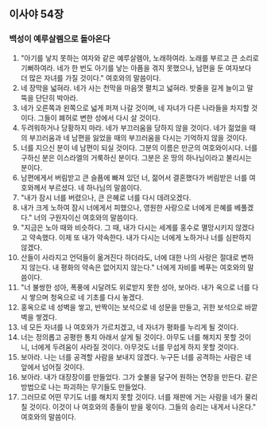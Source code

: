 ## 이사야 54장

### 백성이 예루살렘으로 돌아온다
1. "아기를 낳지 못하는 여자와 같은 예루살렘아, 노래하여라. 노래를 부르고 큰 소리로 기뻐하여라. 네가 한 번도 아기를 낳는 아픔을 겪지 못했으나, 남편을 둔 여자보다 더 많은 자녀를 가질 것이다." 여호와의 말씀이다.
2. 네 장막을 넓혀라. 네가 사는 천막을 마음껏 펼치고 넓혀라. 밧줄을 길게 늘이고 말뚝을 단단히 박아라.
3. 네가 오른쪽과 왼쪽으로 넓게 퍼져 나갈 것이며, 네 자녀가 다른 나라들을 차지할 것이다. 그들이 폐허로 변한 성에서 다시 살 것이다.
4. 두려워하거나 당황하지 마라. 네가 부끄러움을 당하지 않을 것이다. 네가 젊었을 때의 부끄러움과 네 남편을 잃었을 때의 부끄러움을 다시는 기억하지 않을 것이다.
5. 너를 지으신 분이 네 남편이 되실 것이다. 그분의 이름은 만군의 여호와이시다. 너를 구하신 분은 이스라엘의 거룩하신 분이다. 그분은 온 땅의 하나님이라고 불리시는 분이다.
6. 남편에게서 버림받고 큰 슬픔에 빠져 있던 너, 젊어서 결혼했다가 버림받은 너를 여호와께서 부르셨다. 네 하나님의 말씀이다.
7. "내가 잠시 너를 버렸으나, 큰 은혜로 너를 다시 데려오겠다.
8. 내가 크게 노하여 잠시 너에게서 피했으나, 영원한 사랑으로 너에게 은혜를 베풀겠다." 너의 구원자이신 여호와의 말씀이다.
9. "지금은 노아 때와 비슷하다. 그 때, 내가 다시는 세계를 홍수로 멸망시키지 않겠다고 약속했다. 이제 또 내가 약속한다. 내가 다시는 너에게 노하거나 너를 심판하지 않겠다.
10. 산들이 사라지고 언덕들이 옮겨진다 하더라도, 너에 대한 나의 사랑은 절대로 변하지 않는다. 내 평화의 약속은 없어지지 않는다." 너에게 자비를 베푸는 여호와의 말씀이다.
11. "너 불쌍한 성아, 폭풍에 시달려도 위로받지 못한 성아, 보아라. 내가 옥으로 너를 다시 쌓으며 청옥으로 네 기초를 다시 놓겠다.
12. 홍옥으로 네 성벽을 쌓고, 반짝이는 보석으로 네 성문을 만들고, 귀한 보석으로 바깥 벽을 쌓겠다.
13. 네 모든 자녀를 나 여호와가 가르치겠고, 네 자녀가 평화를 누리게 될 것이다.
14. 너는 정의롭고 공평한 통치 아래서 살게 될 것이다. 아무도 너를 해치지 못할 것이니, 너에게 두려움이 사라질 것이다. 아무것도 너를 무섭게 하지 못할 것이다.
15. 보아라. 나는 너를 공격할 사람을 보내지 않겠다. 누구든 너를 공격하는 사람은 네 앞에서 넘어질 것이다.
16. 보아라. 내가 대장장이를 만들었다. 그가 숯불을 달구어 원하는 연장을 만든다. 같은 방법으로 나는 파괴하는 무기들도 만들었다.
17. 그러므로 어떤 무기도 너를 해치지 못할 것이다. 너를 재판에 거는 사람을 네가 물리칠 것이다. 이것이 나 여호와의 종들이 받을 몫이다. 그들의 승리는 내게서 나온다." 여호와의 말씀이다.